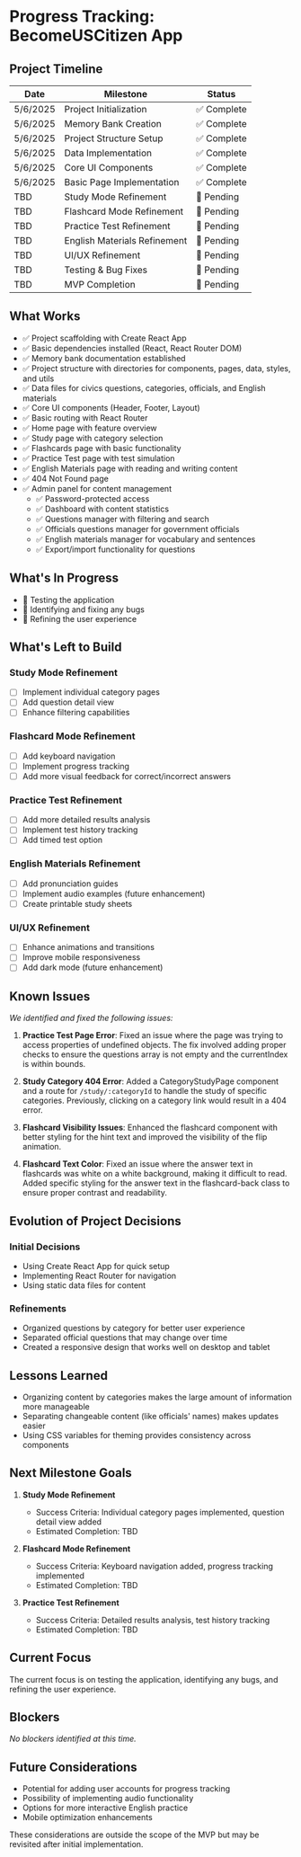 # Progress Tracking: BecomeUSCitizen App

## Project Timeline

| Date | Milestone | Status |
|------|-----------|--------|
| 5/6/2025 | Project Initialization | ✅ Complete |
| 5/6/2025 | Memory Bank Creation | ✅ Complete |
| 5/6/2025 | Project Structure Setup | ✅ Complete |
| 5/6/2025 | Data Implementation | ✅ Complete |
| 5/6/2025 | Core UI Components | ✅ Complete |
| 5/6/2025 | Basic Page Implementation | ✅ Complete |
| TBD | Study Mode Refinement | 🔄 Pending |
| TBD | Flashcard Mode Refinement | 🔄 Pending |
| TBD | Practice Test Refinement | 🔄 Pending |
| TBD | English Materials Refinement | 🔄 Pending |
| TBD | UI/UX Refinement | 🔄 Pending |
| TBD | Testing & Bug Fixes | 🔄 Pending |
| TBD | MVP Completion | 🔄 Pending |

## What Works

- ✅ Project scaffolding with Create React App
- ✅ Basic dependencies installed (React, React Router DOM)
- ✅ Memory bank documentation established
- ✅ Project structure with directories for components, pages, data, styles, and utils
- ✅ Data files for civics questions, categories, officials, and English materials
- ✅ Core UI components (Header, Footer, Layout)
- ✅ Basic routing with React Router
- ✅ Home page with feature overview
- ✅ Study page with category selection
- ✅ Flashcards page with basic functionality
- ✅ Practice Test page with test simulation
- ✅ English Materials page with reading and writing content
- ✅ 404 Not Found page
- ✅ Admin panel for content management
  - ✅ Password-protected access
  - ✅ Dashboard with content statistics
  - ✅ Questions manager with filtering and search
  - ✅ Officials questions manager for government officials
  - ✅ English materials manager for vocabulary and sentences
  - ✅ Export/import functionality for questions

## What's In Progress

- 🔄 Testing the application
- 🔄 Identifying and fixing any bugs
- 🔄 Refining the user experience

## What's Left to Build

### Study Mode Refinement
- [ ] Implement individual category pages
- [ ] Add question detail view
- [ ] Enhance filtering capabilities

### Flashcard Mode Refinement
- [ ] Add keyboard navigation
- [ ] Implement progress tracking
- [ ] Add more visual feedback for correct/incorrect answers

### Practice Test Refinement
- [ ] Add more detailed results analysis
- [ ] Implement test history tracking
- [ ] Add timed test option

### English Materials Refinement
- [ ] Add pronunciation guides
- [ ] Implement audio examples (future enhancement)
- [ ] Create printable study sheets

### UI/UX Refinement
- [ ] Enhance animations and transitions
- [ ] Improve mobile responsiveness
- [ ] Add dark mode (future enhancement)

## Known Issues

*We identified and fixed the following issues:*

1. **Practice Test Page Error**: Fixed an issue where the page was trying to access properties of undefined objects. The fix involved adding proper checks to ensure the questions array is not empty and the currentIndex is within bounds.

2. **Study Category 404 Error**: Added a CategoryStudyPage component and a route for `/study/:categoryId` to handle the study of specific categories. Previously, clicking on a category link would result in a 404 error.

3. **Flashcard Visibility Issues**: Enhanced the flashcard component with better styling for the hint text and improved the visibility of the flip animation.

4. **Flashcard Text Color**: Fixed an issue where the answer text in flashcards was white on a white background, making it difficult to read. Added specific styling for the answer text in the flashcard-back class to ensure proper contrast and readability.

## Evolution of Project Decisions

### Initial Decisions
- Using Create React App for quick setup
- Implementing React Router for navigation
- Using static data files for content

### Refinements
- Organized questions by category for better user experience
- Separated official questions that may change over time
- Created a responsive design that works well on desktop and tablet

## Lessons Learned

- Organizing content by categories makes the large amount of information more manageable
- Separating changeable content (like officials' names) makes updates easier
- Using CSS variables for theming provides consistency across components

## Next Milestone Goals

1. **Study Mode Refinement**
   - Success Criteria: Individual category pages implemented, question detail view added
   - Estimated Completion: TBD

2. **Flashcard Mode Refinement**
   - Success Criteria: Keyboard navigation added, progress tracking implemented
   - Estimated Completion: TBD

3. **Practice Test Refinement**
   - Success Criteria: Detailed results analysis, test history tracking
   - Estimated Completion: TBD

## Current Focus

The current focus is on testing the application, identifying any bugs, and refining the user experience.

## Blockers

*No blockers identified at this time.*

## Future Considerations

- Potential for adding user accounts for progress tracking
- Possibility of implementing audio functionality
- Options for more interactive English practice
- Mobile optimization enhancements

These considerations are outside the scope of the MVP but may be revisited after initial implementation.
